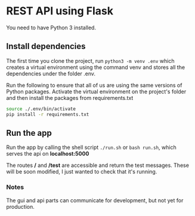 # REST API using Flask

You need to have Python 3 installed.


## Install dependencies
The first time you clone the project, run `python3 -m venv .env` which creates a virtual environment
using the command venv and stores all the dependencies under the folder .env.

Run the following to ensure that all of us are using the same versions of Python packages.
Activate the virtual environment on the project's folder and then install the packages from requirements.txt

```bash
source ./.env/bin/activate
pip install -r requirements.txt
```

## Run the app
Run the app by calling the shell script `./run.sh` or `bash run.sh`, which serves the api on **localhost:5000**

The routes **/** and **/test** are accessible and return the test messages. These will be soon modified, I just wanted
to check that it's running.

### Notes
The gui and api parts can communicate for development, but not yet for production.
